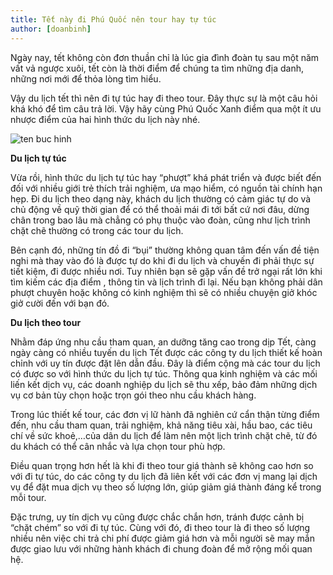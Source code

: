 ```yaml
---
title: Tết này đi Phú Quốc nên tour hay tự túc
author: [doanbinh]
---
```


Ngày nay, tết không còn đơn thuần chỉ là lúc gia đình đoàn tụ sau một năm vất vả ngược xuôi, tết còn là thời điểm để chúng ta tìm những địa danh, những nơi mới để thỏa lòng tìm hiểu.

Vậy du lịch tết thì nên đi tự túc hay đi theo tour. Đây thực sự là một câu hỏi khá khó để tìm câu trả lời. Vậy hãy cùng Phú Quốc Xanh điểm qua một ít ưu nhược điểm của hai hình thức du lịch này nhé.

![ten buc hinh](https://phuquocxanh.com/vi/wp-content/uploads/2018/09/du-lich-phu-quoc-tet-2019-11-1.jpg "ten buc hinh")

**Du lịch tự túc**

Vừa rồi, hình thức du lịch tự túc hay “phượt” khá phát triển và được biết đến đối với nhiều giới trẻ thích trải nghiệm, ưa mạo hiểm, có nguồn tài chính hạn hẹp. Đi du lịch theo dạng này, khách du lịch thường có cảm giác tự do và chủ động về quỹ thời gian để có thể thoải mái đi tới bất cứ nơi đâu, dừng chân trong bao lâu mà chẳng có phụ thuộc vào đoàn, cũng như lịch trình chặt chẽ thường có trong các tour du lịch.

Bên cạnh đó, những tín đồ đi “bụi” thường không quan tâm đến vấn đề tiện nghi mà thay vào đó là được tự do khi đi du lịch và chuyến đi phải thực sự tiết kiệm, đi được nhiều nơi. Tuy nhiên bạn sẽ gặp vấn đề trở ngại rất lớn khi tìm kiếm các địa điểm , thông tin và lịch trình đi lại. Nếu bạn không phải dân phượt chuyên hoặc không có kinh nghiệm thì sẽ có nhiều chuyện giở khóc giở cười đến với bạn đó.

**Du lịch theo tour**

Nhằm đáp ứng nhu cầu tham quan, an dưỡng tăng cao trong dịp Tết, càng ngày càng có nhiều tuyến du lịch Tết được các công ty du lịch thiết kế hoàn chỉnh với uy tín được đặt lên dẫn đầu. Đây là điểm cộng mà các tour du lịch có được so với hình thức du lịch tự túc. Thông qua kinh nghiệm và các mối liến kết dịch vụ, các doanh nghiệp du lịch sẽ thu xếp, bảo đảm những dịch vụ cơ bản tùy chọn hoặc trọn gói theo nhu cầu khách hàng.

Trong lúc thiết kế tour, các đơn vị lữ hành đã nghiên cứ cẩn thận từng điểm đến, nhu cầu tham quan, trải nghiệm, khả năng tiêu xài, hầu bao, các tiêu chí về sức khoẻ,…của dân du lịch để làm nên một lịch trình chặt chẽ, từ đó du khách có thể cân nhắc và lựa chọn tour phù hợp.

Điều quan trọng hơn hết là khi đi theo tour giá thành sẽ không cao hơn so với đi tự túc, do các công ty du lịch đã liên kết với các đơn vị mang lại dịch vụ để đặt mua dịch vụ theo số lượng lớn, giúp giảm giá thành đáng kể trong mỗi tour.

Đặc trưng, uy tín dịch vụ cũng được chắc chắn hơn, tránh được cảnh bị “chặt chém” so với đi tự túc. Cùng với đó, đi theo tour là đi theo số lượng nhiều nên việc chi trả chi phí được giảm giá hơn và mỗi người sẽ may mắn được giao lưu với những hành khách đi chung đoàn để mở rộng mối quan hệ.